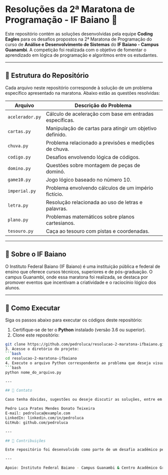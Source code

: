 # Resoluções da 2ª Maratona de Programação - IF Baiano 🎯  

Este repositório contém as soluções desenvolvidas pela equipe **Coding Eagles** para os desafios propostos na 2ª Maratona de Programação do curso de **Análise e Desenvolvimento de Sistemas** do **IF Baiano - Campus Guanambi**. A competição foi realizada com o objetivo de fomentar o aprendizado em lógica de programação e algoritmos entre os estudantes.  

---

## 📂 Estrutura do Repositório  

Cada arquivo neste repositório corresponde à solução de um problema específico apresentado na maratona. Abaixo estão as questões resolvidas:  

| Arquivo         | Descrição do Problema                                 |
|------------------|-------------------------------------------------------|
| `acelerador.py`  | Cálculo de aceleração com base em entradas específicas. |
| `cartas.py`      | Manipulação de cartas para atingir um objetivo definido. |
| `chuva.py`       | Problema relacionado a previsões e medições de chuva. |
| `codigo.py`      | Desafios envolvendo lógica de códigos.               |
| `domino.py`      | Questões sobre montagem de peças de dominó.          |
| `game10.py`      | Jogo lógico baseado no número 10.                    |
| `imperial.py`    | Problema envolvendo cálculos de um império fictício. |
| `letra.py`       | Resolução relacionada ao uso de letras e palavras.   |
| `plano.py`       | Problemas matemáticos sobre planos cartesianos.      |
| `tesouro.py`     | Caça ao tesouro com pistas e coordenadas.            |

---

## 🏫 Sobre o IF Baiano  

O Instituto Federal Baiano (IF Baiano) é uma instituição pública e federal de ensino que oferece cursos técnicos, superiores e de pós-graduação. O campus Guanambi, onde essa maratona foi realizada, se destaca por promover eventos que incentivam a criatividade e o raciocínio lógico dos alunos.  

---

## 🚀 Como Executar  

Siga os passos abaixo para executar os códigos deste repositório:  

1. Certifique-se de ter o **Python** instalado (versão 3.6 ou superior).  
2. Clone este repositório:  
  ```bash
  git clone https://github.com/pedroluca/resolucao-2-maratona-ifbaiano.git
3. Acesse o diretório do projeto:
  ```bash
  cd resolucao-2-maratona-ifbaiano
4. Execute o arquivo Python correspondente ao problema que deseja visualizar:
  ```bash
  python nome_do_arquivo.py

---

## 📧 Contato

Caso tenha dúvidas, sugestões ou deseje discutir as soluções, entre em contato:

Pedro Luca Prates Mendes Donato Teixeira
E-mail: pedroluca@example.com
LinkedIn: linkedin.com/in/pedroluca
GitHub: github.com/pedroluca

---

## 🌟 Contribuições

Este repositório foi desenvolvido como parte de um desafio acadêmico pela equipe Coding Eagles. Contribuições e feedback são sempre bem-vindos! Caso tenha sugestões ou encontre melhorias, sinta-se livre para abrir uma issue ou enviar um pull request.

---

Apoio: Instituto Federal Baiano - Campus Guanambi & Centro Acadêmico Grace Hopper (CAADS do IFBaiano - Campus Guanambi)